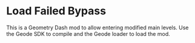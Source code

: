 # Load Failed Bypass

This is a Geometry Dash mod to allow entering modified main levels.
Use the Geode SDK to compile and the Geode loader to load the mod.